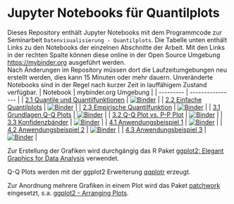# Jupyter Notebooks für Quantilplots
Dieses Repository enthält Jupyter Notebooks mit dem Programmcode zur Seminarbeit `Datenvisualisierung - Quantilplots`.
Die Tabelle unten enthält Links zu den Notebooks der einzelnen Abschnitte der Arbeit. Mit den Links in der rechten Spalte können diese
online in der Open Source Umgebung https://mybinder.org ausgeführt werden.  
Nach Änderungen im Repository müssen dort die Laufzeitumgebungen neu erstellt werden, dies kann 15 Minuten oder mehr dauern.
Unveränderte Notebooks sind in der Regel nach kurzer Zeit in lauffähigem Zustand verfügbar.
|  Notebook | mybinder.org Umgebung |
| --------- | ---------------- | 
| [2.1 Quantile und Quantilfunktionen](2.1_quantile.ipynb)              | [![Binder](https://mybinder.org/badge_logo.svg)](https://mybinder.org/v2/gh/rocker-org/binder/ml4economics/quantilplots/HEAD?labpath=2.1_quantile.ipynb) |
| [2.2 Einfache Quantilplots](2.2_einfache_quantilplots.ipynb)           | [![Binder](https://mybinder.org/badge_logo.svg)](https://mybinder.org/v2/gh/ml4economics/quantilplots/HEAD?labpath=2.2_einfache_quantilplots.ipynb) |
| [2.3 Empirische Quantilfunktion](2.3_empirische_quantilfunktion.ipynb) | [![Binder](https://mybinder.org/badge_logo.svg)](https://mybinder.org/v2/gh/ml4economics/quantilplots/HEAD?labpath=2.3_empirische_quantilfunktion.ipynb) |
| [3.1 Grundlagen Q-Q Plots](3.1_grundlagen_qqplots.ipynb)               | [![Binder](https://mybinder.org/badge_logo.svg)](https://mybinder.org/v2/gh/ml4economics/quantilplots/HEAD?labpath=3.1_grundlagen_qqplots.ipynb) |
| [3.2 Q-Q Plot vs. P-P Plot](3.2_qq_plot_vs_pp_plot.ipynb)              | [![Binder](https://mybinder.org/badge_logo.svg)](https://mybinder.org/v2/gh/ml4economics/quantilplots/HEAD?labpath=3.2_qq_plot_vs_pp_plot.ipynb) |
| [3.3 Konfidenzbänder](3.3_confidence_bands.ipynb)                      | [![Binder](https://mybinder.org/badge_logo.svg)](https://mybinder.org/v2/gh/ml4economics/quantilplots/HEAD?labpath=3.3_confidence_bands.ipynb) |
| [4.1 Anwendungsbeispiel 1](4.1_unemployment.ipynb)                     | [![Binder](https://mybinder.org/badge_logo.svg)](https://mybinder.org/v2/gh/ml4economics/quantilplots/HEAD?labpath=4.1_unemployment.ipynb) |
| [4.2 Anwendungsbeispiel 2](4.2_cpi.ipynb)                              | [![Binder](https://mybinder.org/badge_logo.svg)](https://mybinder.org/v2/gh/ml4economics/quantilplots/HEAD?labpath=4.2_cpi.ipynb) |
| [4.3 Anwendungsbeispiel 3](4.3_psa.ipynb)                              | [![Binder](https://mybinder.org/badge_logo.svg)](https://mybinder.org/v2/gh/ml4economics/quantilplots/HEAD?labpath=4.3_psa.ipynb) |

Zur Erstellung der Grafiken wird durchgängig das R Paket [ggplot2: Elegant Graphics for Data Analysis](https://ggplot2-book.org) verwendet.

Q-Q Plots werden mit der ggplot2 Erweiterung [qqplotr](https://cran.r-project.org/web/packages/qqplotr) erzeugt.

Zur Anordnung mehrere Grafiken in einem Plot wird das Paket [patchwork](https://cran.r-project.org/web/packages/patchwork/) eingesetzt,
s.a. [ggplot2 - Arranging Plots](https://ggplot2-book.org/arranging-plots).
